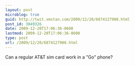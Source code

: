 ```yaml
---
layout: post
microblog: true
guid: http://twit.vmstan.com/2009/12/20/6874127908.html
post_id: 3049326
date: 2009-12-20T17:06:36-0600
lastmod: 2009-12-20T17:06:36-0600
type: post
url: /2009/12/20/6874127908.html
---
```

Can a regular AT&T sim card work in a "Go" phone?
